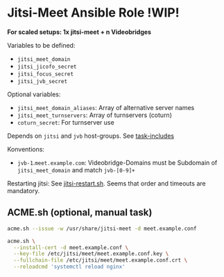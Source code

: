 # Jitsi-Meet Ansible Role !WIP!

**For scaled setups: 1x jitsi-meet + n Videobridges**

Variables to be defined:
  * `jitsi_meet_domain`
  * `jitsi_jicofo_secret`
  * `jitsi_focus_secret`
  * `jitsi_jvb_secret`

Optional variables:
  * `jitsi_meet_domain_aliases`: Array of alternative server names
  * `jitsi_meet_turnservers`: Array of turnservers (coturn)
  * `coturn_secret`: For turnserver use

Depends on `jitsi` and `jvb` host-groups. See [task-includes](./tasks/main.yml#L68)

Konventions:
  * `jvb-1`.`meet.example.com`: Videobridge-Domains must be Subdomain of `jitsi_meet_domain` and match `jvb-[0-9]+`

Restarting jitsi: See [jitsi-restart.sh](./templates/utils/jitsi-restart.sh.j2).
Seems that order and timeouts are mandatory. 

## ACME.sh (optional, manual task)

```bash
acme.sh --issue -w /usr/share/jitsi-meet -d meet.example.conf

acme.sh \
  --install-cert -d meet.example.conf \
  --key-file /etc/jitsi/meet/meet.example.conf.key \
  --fullchain-file /etc/jitsi/meet/meet.example.conf.crt \
  --reloadcmd 'systemctl reload nginx'
```
